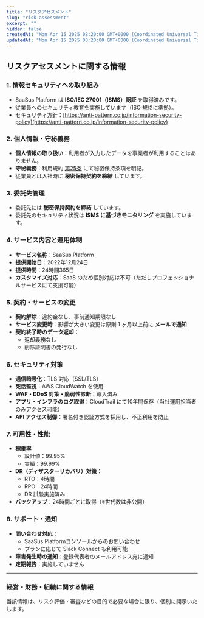 ```yaml
---
title: "リスクアセスメント"
slug: "risk-assessment"
excerpt: ""
hidden: false
createdAt: "Mon Apr 15 2025 08:20:00 GMT+0000 (Coordinated Universal Time)"
updatedAt: "Mon Apr 15 2025 08:20:00 GMT+0000 (Coordinated Universal Time)"
---
```


## リスクアセスメントに関する情報

### 1. 情報セキュリティへの取り組み

- SaaSus Platform は **ISO/IEC 27001（ISMS）認証** を取得済みです。
- 従業員へのセキュリティ教育を実施しています（ISO 規格に準拠）。
- セキュリティ方針：[https://anti-pattern.co.jp/information-security-policy](https://anti-pattern.co.jp/information-security-policy)

### 2. 個人情報・守秘義務

- **個人情報の取り扱い**：利用者が入力したデータを事業者が利用することはありません。
- **守秘義務**：利用規約 [第25条](https://saasus.io/terms) にて秘密保持条項を明記。
- 従業員とは入社時に **秘密保持契約を締結** しています。

### 3. 委託先管理

- 委託先には **秘密保持契約を締結** しています。
- 委託先のセキュリティ状況は **ISMS に基づきモニタリング** を実施しています。

### 4. サービス内容と運用体制

- **サービス名称**：SaaSus Platform  
- **提供開始日**：2022年12月24日  
- **提供時間**：24時間365日  
- **カスタマイズ対応**：SaaS のため個別対応は不可（ただしプロフェッショナルサービスにて支援可能）

### 5. 契約・サービスの変更

- **契約解除**：違約金なし、事前通知期限なし  
- **サービス変更時**：影響が大きい変更は原則 1 ヶ月以上前に **メールで通知**  
- **契約終了時のデータ返却**：
  - 返却義務なし
  - 削除証明書の発行なし

### 6. セキュリティ対策

- **通信暗号化**：TLS 対応（SSL/TLS）  
- **死活監視**：AWS CloudWatch を使用  
- **WAF・DDoS 対策・脆弱性診断**：導入済み  
- **アプリ・インフラのログ取得**：CloudTrail にて10年間保存（当社運用担当者のみアクセス可能）  
- **API アクセス制御**：署名付き認証方式を採用し、不正利用を防止

### 7. 可用性・性能

- **稼働率**
  - 設計値：99.95%
  - 実績：99.99%
- **DR（ディザスターリカバリ）対策**：
  - RTO：4時間
  - RPO：24時間
  - DR 試験実施済み
- **バックアップ**：24時間ごとに取得（※世代数は非公開）

### 8. サポート・通知

- **問い合わせ対応**：
  - SaaSus Platformコンソールからのお問い合わせ
  - プランに応じて Slack Connect も利用可能
- **障害発生時の通知**：登録代表者のメールアドレス宛に通知
- **定期報告**：実施していません

---

### 経営・財務・組織に関する情報

当該情報は、リスク評価・審査などの目的で必要な場合に限り、個別に開示いたします。